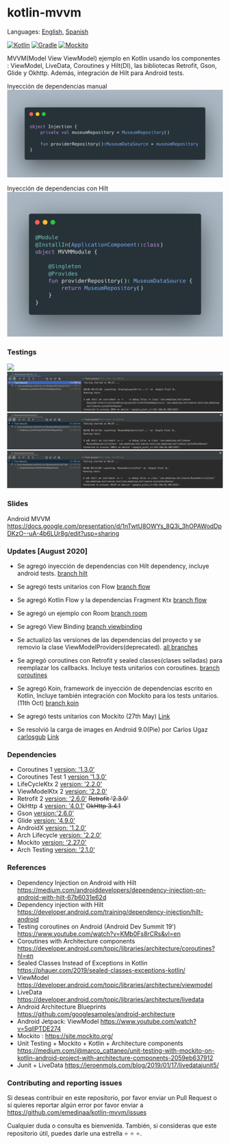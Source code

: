 # kotlin-mvvm

Languages: [English](Readme.md), [Spanish](Readme.es.md)

[![Kotlin](https://img.shields.io/badge/kotlin-1.3.21-blue.svg)](http://kotlinlang.org) [![Gradle](https://img.shields.io/badge/gradle-3.3.2-%2366DCB8.svg)](https://developer.android.com/studio/releases/gradle-plugin) [![Mockito](https://img.shields.io/badge/mockito-2.27.0-orange.svg)](https://site.mockito.org/)

MVVM(Model View ViewModel) ejemplo en Kotlin usando los componentes : ViewModel, LiveData, Coroutines y Hilt(DI), las bibliotecas Retrofit, Gson, Glide y Okhttp. Además, integración de Hilt para Android tests.

Inyección de dependencias manual
<img src="assets/di.png">

Inyección de dependencias con Hilt
<img src="assets/hilt.png">

### Testings
<img src="assets/unit_tests.png" height="120"> 

<img src="assets/android_test_01.png" width="520"> 
<img src="assets/android_test_02.png" width="520"> 
<img src="assets/android_test_03.png" width="520"> 

### Slides

Android MVVM https://docs.google.com/presentation/d/1nTwtU8OWYs_8Q3i_3hOPAWodDpDKzO--uA-4b6LUr8g/edit?usp=sharing

### Updates [August 2020]

- Se agregó inyección de dependencias con Hilt dependency, incluye android tests. [branch hilt](https://github.com/emedinaa/kotlin-mvvm/tree/hilt)

- Se agregó tests unitarios con Flow [branch flow](https://github.com/emedinaa/kotlin-mvvm/tree/flow)

- Se agregó Kotlin Flow y la dependencias Fragment Ktx [branch flow](https://github.com/emedinaa/kotlin-mvvm/tree/flow)

- Se agregó un ejemplo con Room [branch room](https://github.com/emedinaa/kotlin-mvvm/tree/room)

- Se agregó View Binding [branch viewbinding](https://github.com/emedinaa/kotlin-mvvm/tree/viewbinding)

- Se actualizó las versiones de las dependencias del proyecto y se removio la clase ViewModelProviders(deprecated). [all branches](https://github.com/emedinaa/kotlin-mvvm/)

- Se agregó coroutines con Retrofit y sealed classes(clases selladas) para reemplazar los callbacks. Incluye tests unitarios con coroutines. [branch coroutines](https://github.com/emedinaa/kotlin-mvvm/tree/coroutines)

- Se agregó Koin, framework de inyección de dependencias escrito en Kotlin, Incluye también integración con Mockito para los tests unitarios.(11th Oct) [branch koin](https://github.com/emedinaa/kotlin-mvvm/tree/koin)

- Se agregó tests unitarios con Mockito (27th May) [Link](https://github.com/emedinaa/kotlin-mvvm/commit/92d9e5a659c21178364d0b51e904fd126b0b6204)

- Se resolvió la carga de images en Android 9.0(Pie) por Carlos Ugaz [carlosgub](https://github.com/carlosgub) [Link](https://github.com/emedinaa/kotlin-mvvm/pull/1)


### Dependencies

- Coroutines 1 [version: '1.3.0'](https://kotlinlang.org/docs/reference/coroutines-overview.html)
- Coroutines Test 1 [version '1.3.0'](https://github.com/Kotlin/kotlinx.coroutines/tree/master/kotlinx-coroutines-test)
- LifeCycleKtx 2 [version: '2.2.0'](https://developer.android.com/kotlin/ktx)
- ViewModelKtx 2 [version: '2.2.0'](https://developer.android.com/kotlin/ktx)
- Retrofit 2 [version: '2.6.0'](https://square.github.io/retrofit/) ~~Retrofit '2.3.0'~~
- OkHttp 4 [version: '4.0.1'](https://square.github.io/okhttp/) ~~OkHttp 3.4.1~~
- Gson [version:'2.6.0'](https://github.com/google/gson)
- Glide [version: '4.9.0'](https://github.com/bumptech/glide)
- AndroidX [version: '1.2.0'](https://mvnrepository.com/artifact/androidx)
- Arch Lifecycle [version: '2.2.0'](https://developer.android.com/jetpack/androidx/releases/lifecycle)
- Mockito [version: '2.27.0'](https://site.mockito.org/)
- Arch Testing [version: '2.1.0'](https://mvnrepository.com/artifact/android.arch.core/core-testing?repo=google)

### References

- Dependency Injection on Android with Hilt https://medium.com/androiddevelopers/dependency-injection-on-android-with-hilt-67b6031e62d
- Dependency injection with Hilt https://developer.android.com/training/dependency-injection/hilt-android
- Testing coroutines on Android (Android Dev Summit 19') https://www.youtube.com/watch?v=KMb0Fs8rCRs&vl=en
- Coroutines with Architecture components https://developer.android.com/topic/libraries/architecture/coroutines?hl=en
- Sealed Classes Instead of Exceptions in Kotlin https://phauer.com/2019/sealed-classes-exceptions-kotlin/
- ViewModel https://developer.android.com/topic/libraries/architecture/viewmodel
- LiveData https://developer.android.com/topic/libraries/architecture/livedata
- Android Architecture Blueprints https://github.com/googlesamples/android-architecture
- Android Jetpack: ViewModel https://www.youtube.com/watch?v=5qlIPTDE274
- Mockito : https://site.mockito.org/
- Unit Testing + Mockito + Kotlin + Architecture components https://medium.com/@marco_cattaneo/unit-testing-with-mockito-on-kotlin-android-project-with-architecture-components-2059eb637912
- Junit + LiveData https://jeroenmols.com/blog/2019/01/17/livedatajunit5/

### Contributing and reporting issues

Si deseas contribuir en este repositorio, por favor enviar un Pull Request o si quieres reportar algún error por favor enviar a https://github.com/emedinaa/kotlin-mvvm/issues

Cualquier duda o consulta es bienvenida. También, si consideras que este repositorio útil, puedes darle una estrella ⭐ ⭐ ⭐.
